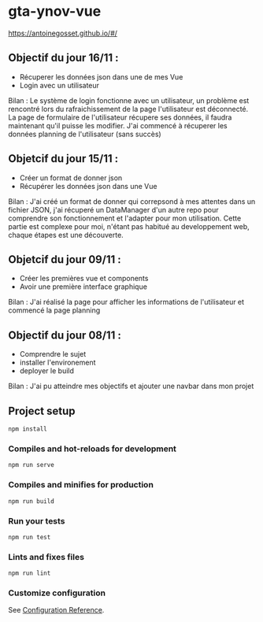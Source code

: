 # gta-ynov-vue
https://antoinegosset.github.io/#/

## Objectif du jour 16/11 :
 - Récuperer les données json dans une de mes Vue
 - Login avec un utilisateur
 
 Bilan : Le système de login fonctionne avec un utilisateur, un problème est rencontré lors du rafraichissement de la page l'utilisateur est déconnecté.
 La page de formulaire de l'utilisateur récupere ses données, il faudra maintenant qu'il puisse les modifier.
 J'ai commencé à récuperer les données planning de l'utilisateur (sans succès)
 
## Objetcif du jour 15/11 :

 - Créer un format de donner json
 - Récupérer les données json dans une Vue

Bilan : J'ai créé un format de donner qui correpsond à mes attentes dans un fichier JSON, j'ai récuperé un DataManager d'un autre repo pour comprendre son fonctionnement et l'adapter pour mon utilisation. Cette partie est complexe pour moi, n'étant pas habitué au developpement web, chaque étapes est une découverte. 

## Objetcif du jour 09/11 :

 - Créer les premières vue et components
 - Avoir une première interface graphique

Bilan : J'ai réalisé la page pour afficher les informations de l'utilisateur et commencé la page planning

## Objectif du jour 08/11 :
 - Comprendre le sujet
 - installer l'environement 
 - deployer le build 
 
 Bilan : J'ai pu atteindre mes objectifs et ajouter une navbar dans mon projet

## Project setup
```
npm install
```

### Compiles and hot-reloads for development
```
npm run serve
```

### Compiles and minifies for production
```
npm run build
```

### Run your tests
```
npm run test
```

### Lints and fixes files
```
npm run lint
```

### Customize configuration
See [Configuration Reference](https://cli.vuejs.org/config/).
